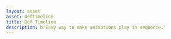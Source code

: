 ```yaml
---
layout: asset
asset: deftimeline
title: Def Timeline
description: b'Easy way to make animations play in sequence.'
---
```

